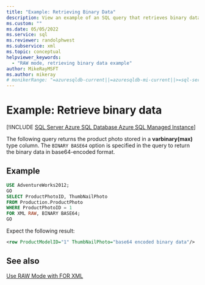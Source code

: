 ```yaml
---
title: "Example: Retrieving Binary Data"
description: View an example of an SQL query that retrieves binary data using the RAW and BINARY BASE64 options with the FOR XML clause.
ms.custom: ""
ms.date: 05/05/2022
ms.service: sql
ms.reviewer: randolphwest
ms.subservice: xml
ms.topic: conceptual
helpviewer_keywords:
  - "RAW mode, retrieving binary data example"
author: MikeRayMSFT
ms.author: mikeray
# monikerRange: "=azuresqldb-current||=azuresqldb-mi-current||>=sql-server-2016||>=sql-server-linux-2017"
---
```

# Example: Retrieve binary data

[!INCLUDE [SQL Server Azure SQL Database Azure SQL Managed Instance](../../includes/applies-to-version/sql-asdb-asdbmi.md)]

The following query returns the product photo stored in a **varbinary(max)** type column. The `BINARY BASE64` option is specified in the query to return the binary data in base64-encoded format.

## Example

```sql
USE AdventureWorks2012;
GO
SELECT ProductPhotoID, ThumbNailPhoto
FROM Production.ProductPhoto
WHERE ProductPhotoID = 1
FOR XML RAW, BINARY BASE64;
GO
```

Expect the following result:

```xml
<row ProductModelID="1" ThumbNailPhoto="base64 encoded binary data"/>
```

## See also

[Use RAW Mode with FOR XML](../../relational-databases/xml/use-raw-mode-with-for-xml.md)
